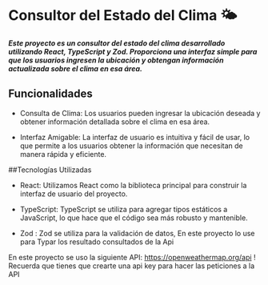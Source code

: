 # Consultor del Estado del Clima 🌤

***Este proyecto es un consultor del estado del clima desarrollado utilizando React, TypeScript y Zod. Proporciona una interfaz simple para que los usuarios ingresen la ubicación y obtengan información actualizada sobre el clima en esa área.***

## Funcionalidades
* Consulta de Clima: Los usuarios pueden ingresar la ubicación deseada y obtener información detallada sobre el clima en esa área.

* Interfaz Amigable: La interfaz de usuario es intuitiva y fácil de usar, lo que permite a los usuarios obtener la información que necesitan de manera rápida y eficiente.

##Tecnologías Utilizadas
* React: Utilizamos React como la biblioteca principal para construir la interfaz de usuario del proyecto.

* TypeScript: TypeScript se utiliza para agregar tipos estáticos a JavaScript, lo que hace que el código sea más robusto y mantenible.

* Zod : Zod se utiliza para la validación de datos, En este proyecto lo use para Typar los resultado consultados de la Api

En este proyecto se uso la siguiente API: https://openweathermap.org/api
! Recuerda que tienes que crearte una api key para hacer las peticiones a la API
